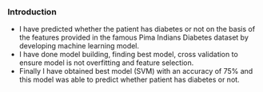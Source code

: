 ### Introduction

- I have predicted whether the patient has diabetes or not on the basis of the features provided in the famous Pima Indians Diabetes dataset by developing machine learning model.
- I have done model building, finding best model, cross validation to ensure model is not overfitting and feature selection.
- Finally I have obtained best model (SVM) with an accuracy of 75% and this model was able to predict whether patient has diabetes or not.
